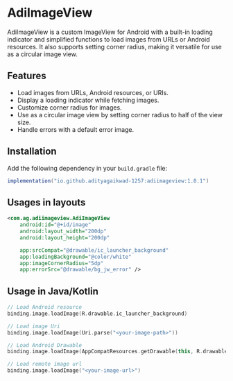 # AdiImageView

AdiImageView is a custom ImageView for Android with a built-in loading indicator and simplified functions to load images from URLs or Android resources. It also supports setting corner radius, making it versatile for use as a circular image view.

## Features
- Load images from URLs, Android resources, or URIs.
- Display a loading indicator while fetching images.
- Customize corner radius for images.
- Use as a circular image view by setting corner radius to half of the view size.
- Handle errors with a default error image.

## Installation

Add the following dependency in your `build.gradle` file:

```groovy
implementation("io.github.adityagaikwad-1257:adiimageview:1.0.1")
```

## Usages in layouts

```xml
<com.ag.adiimageview.AdiImageView
    android:id="@+id/image"
    android:layout_width="200dp"
    android:layout_height="200dp"

    app:srcCompat="@drawable/ic_launcher_background"
    app:loadingBackground="@color/white"
    app:imageCornerRadius="5dp"
    app:errorSrc="@drawable/bg_jw_error" />
```

## Usage in Java/Kotlin

```kotlin
// Load Android resource
binding.image.loadImage(R.drawable.ic_launcher_background)

// Load image Uri
binding.image.loadImage(Uri.parse("<your-image-path>"))

// Load Android Drawable
binding.image.loadImage(AppCompatResources.getDrawable(this, R.drawable.ic_launcher_background))

// Load remote image url
binding.image.loadImage("<your-image-url>")
```

